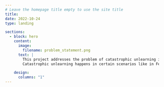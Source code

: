 ```yaml
---
# Leave the homepage title empty to use the site title
title:
date: 2022-10-24
type: landing

sections:
  - block: hero
    content:
      image:
        filename: problem_statement.png
      text: |
        This project addresses the problem of catastrophic unlearning in Neural Networks. Forgetting is a natural by-product resulting from an attempt to generalize across data instances. We are not making the networks memorize, are we? We study about a different type of unlearning. <br>
        Catastrophic unlearning happens in certain scenarios like in Fed-Avg algorithm in Non-IID Scenario. This research project was our attempt in understanding why it happens and how it can be reduced in a controlled setting.

    design:
      columns: "1"
---
```

